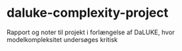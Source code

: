 # daluke-complexity-project
Rapport og noter til projekt i forlængelse af DaLUKE, hvor modelkompleksitet undersøges kritisk
